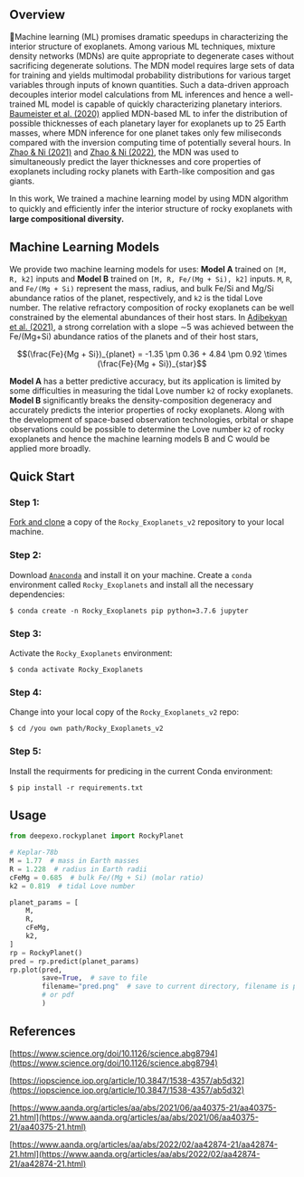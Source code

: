 ## Overview
🤖Machine learning (ML) promises dramatic speedups in characterizing the interior structure of exoplanets. Among various ML techniques, mixture density networks (MDNs) are quite appropriate to degenerate cases without sacrificing degenerate solutions. The MDN model requires large sets of data for training and yields multimodal probability distributions for various target variables through inputs of known quantities. Such a data-driven approach decouples interior model
calculations from ML inferences and hence a well-trained ML model is capable of quickly characterizing planetary interiors. [Baumeister et al. (2020)](https://iopscience.iop.org/article/10.3847/1538-4357/ab5d32) applied MDN-based ML to infer the distribution of possible thicknesses of each planetary layer for exoplanets up to 25 Earth masses, where MDN inference for one planet takes only few miliseconds compared with the inversion computing time of potentially several hours. In [Zhao & Ni (2021)](https://www.aanda.org/articles/aa/abs/2021/06/aa40375-21/aa40375-21.html) and [Zhao & Ni (2022)](https://www.aanda.org/articles/aa/abs/2022/02/aa42874-21/aa42874-21.html), the MDN was used to simultaneously predict the layer thicknesses and core properties of exoplanets including rocky planets with Earth-like composition and gas giants.

In this work, We trained a machine learning model by using MDN algorithm to quickly and eﬃciently infer the interior structure of rocky exoplanets with **large compositional diversity.**

## Machine Learning Models
We provide two machine learning models for uses: **Model A** trained on `[M, R, k2]` inputs and **Model B** trained on `[M, R, Fe/(Mg + Si), k2]` inputs. `M`, `R`, and `Fe/(Mg + Si)` represent the mass, radius, and bulk Fe/Si and Mg/Si abundance ratios of the planet, respectively, and `k2` is the tidal Love number. The relative refractory composition of rocky exoplanets can be well constrained by the elemental abundances of their host stars. In [Adibekyan et al. (2021)](https://www.science.org/doi/10.1126/science.abg8794), a strong correlation with a slope ∼5 was achieved between the Fe/(Mg+Si) abundance ratios of the planets and of their host stars, 

 $$(\frac{Fe}{Mg + Si})_{planet} = -1.35 \pm 0.36 + 4.84 \pm 0.92 \times (\frac{Fe}{Mg + Si})_{star}$$


**Model A** has a better predictive accuracy, but its application is limited by some difficulties in measuring the tidal Love number `k2` of rocky exoplanets. **Model B** significantly breaks the density-composition degeneracy and accurately predicts the interior properties of rocky exoplanets. Along with the development of space-based observation technologies, orbital or shape observations could be possible to determine the Love number `k2` of rocky exoplanets and hence the machine learning models B and C would be applied more broadly.

## Quick Start
### Step 1:
[Fork and clone](https://help.github.com/articles/fork-a-repo) a copy of the `Rocky_Exoplanets_v2` repository to your local machine.

### Step 2:
Download [`Anaconda`](https://www.anaconda.com/products/individual#Downloads) and install it on your machine.
Create a `conda` environment called `Rocky_Exoplanets` and install all the necessary dependencies:

    $ conda create -n Rocky_Exoplanets pip python=3.7.6 jupyter
    
### Step 3:
Activate the `Rocky_Exoplanets` environment:

    $ conda activate Rocky_Exoplanets

### Step 4:
Change into your local copy of the `Rocky_Exoplanets_v2` repo:

    $ cd /you own path/Rocky_Exoplanets_v2

### Step 5:
Install the requirments for predicing in the current Conda environment:

    $ pip install -r requirements.txt

## Usage

```python
from deepexo.rockyplanet import RockyPlanet

# Keplar-78b
M = 1.77  # mass in Earth masses
R = 1.228  # radius in Earth radii
cFeMg = 0.685  # bulk Fe/(Mg + Si) (molar ratio)
k2 = 0.819  # tidal Love number

planet_params = [
    M,
    R,
    cFeMg,
    k2,
]
rp = RockyPlanet()
pred = rp.predict(planet_params)
rp.plot(pred,
        save=True,  # save to file
        filename="pred.png"  # save to current directory, filename is pred.png, you can change the extension to eps
        # or pdf
        )

```
## References
[https://www.science.org/doi/10.1126/science.abg8794](https://www.science.org/doi/10.1126/science.abg8794)

[https://iopscience.iop.org/article/10.3847/1538-4357/ab5d32](https://iopscience.iop.org/article/10.3847/1538-4357/ab5d32)

[https://www.aanda.org/articles/aa/abs/2021/06/aa40375-21/aa40375-21.html](https://www.aanda.org/articles/aa/abs/2021/06/aa40375-21/aa40375-21.html)

[https://www.aanda.org/articles/aa/abs/2022/02/aa42874-21/aa42874-21.html](https://www.aanda.org/articles/aa/abs/2022/02/aa42874-21/aa42874-21.html)
